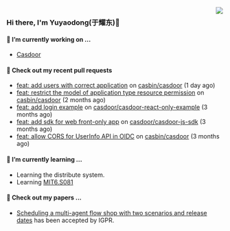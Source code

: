<img align="right" src="https://github-readme-stats.vercel.app/api?username=leo220yuyaodog&show_icons=true&icon_color=805AD5&text_color=718096&bg_color=ffffff&hide_title=true" />

### Hi there, I'm Yuyaodong(于耀东)👋
#### 🔭 I’m currently working on ...
- [Casdoor](https://github.com/casdoor)

#### 🔨 Check out my recent pull requests

- [feat: add users with correct application](https://github.com/casbin/casdoor/pull/2570) on [casbin/casdoor](https://github.com/casbin/casdoor) (1 day ago)
- [feat: restrict the model of application type resource permission](https://github.com/casbin/casdoor/pull/2394) on [casbin/casdoor](https://github.com/casbin/casdoor) (2 months ago)
- [feat: add login example](https://github.com/casdoor/casdoor-react-only-example/pull/2) on [casdoor/casdoor-react-only-example](https://github.com/casdoor/casdoor-react-only-example) (3 months ago)
- [feat: add sdk for web front-only app](https://github.com/casdoor/casdoor-js-sdk/pull/47) on [casdoor/casdoor-js-sdk](https://github.com/casdoor/casdoor-js-sdk) (3 months ago)
- [feat: allow CORS for UserInfo API in OIDC](https://github.com/casbin/casdoor/pull/2313) on [casbin/casdoor](https://github.com/casbin/casdoor) (3 months ago)

#### 🌱 I’m currently learning ...
- Learning the distribute system.
- Learning [MIT6.S081](https://pdos.csail.mit.edu/6.828/2021/schedule.html)

#### 📜 Check out my papers ...
- [Scheduling a multi-agent flow shop with two scenarios and release dates](https://www.tandfonline.com/doi/full/10.1080/00207543.2023.2188646) has been accepted by IGPR.

